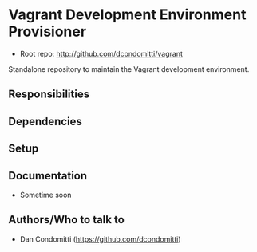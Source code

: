 # Vagrant Development Environment Provisioner

* Root repo: http://github.com/dcondomitti/vagrant

Standalone repository to maintain the Vagrant development environment.

## Responsibilities


## Dependencies


## Setup


## Documentation

* Sometime soon

## Authors/Who to talk to

* Dan Condomitti (https://github.com/dcondomitti)
